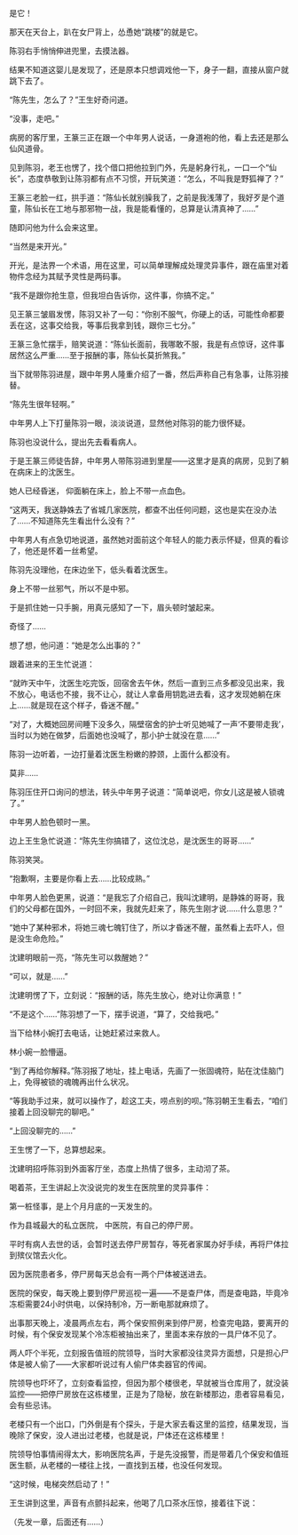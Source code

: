 是它！

那天在天台上，趴在女尸背上，怂恿她“跳楼”的就是它。

陈羽右手悄悄伸进兜里，去摸法器。

结果不知道这婴儿是发现了，还是原本只想调戏他一下，身子一翻，直接从窗户就跳下去了。

“陈先生，怎么了？”王生好奇问道。

“没事，走吧。”

病房的客厅里，王篆三正在跟一个中年男人说话，一身道袍的他，看上去还是那么仙风道骨。

见到陈羽，老王也愣了，找个借口把他拉到门外，先是躬身行礼，一口一个“仙长”，态度恭敬到让陈羽都有点不习惯，开玩笑道：“怎么，不叫我是野狐禅了？”

王篆三老脸一红，拱手道：“陈仙长就别臊我了，之前是我浅薄了，我好歹是个道童，陈仙长在工地与那邪物一战，我是能看懂的，总算是认清真神了……”

随即问他为什么会来这里。

“当然是来开光。”

开光，是法界一个术语，用在这里，可以简单理解成处理灵异事件，跟在庙里对着物件念经为其赋予灵性是两码事。

“我不是跟你抢生意，但我坦白告诉你，这件事，你搞不定。”

见王篆三皱眉发愣，陈羽又补了一句：“你别不服气，你硬上的话，可能性命都要丢在这，这事交给我，等事后我拿到钱，跟你三七分。”

王篆三急忙摆手，赔笑说道：“陈仙长面前，我哪敢不服，我是有点惊讶，这件事居然这么严重……至于报酬的事，陈仙长莫折煞我。”

当下就带陈羽进屋，跟中年男人隆重介绍了一番，然后声称自己有急事，让陈羽接替。

“陈先生很年轻啊。”

中年男人上下打量陈羽一眼，淡淡说道，显然他对陈羽的能力很怀疑。

陈羽也没说什么，提出先去看看病人。

于是王篆三师徒告辞，中年男人带陈羽进到里屋——这里才是真的病房，见到了躺在病床上的沈医生。

她人已经昏迷， 仰面躺在床上，脸上不带一点血色。

“这两天，我送静姝去了省城几家医院，都查不出任何问题，这也是实在没办法了……不知道陈先生看出什么没有？”

中年男人有点急切地说道，虽然她对面前这个年轻人的能力表示怀疑，但真的看诊了，他还是怀着一丝希望。

陈羽先没理他，在床边坐下，低头看着沈医生。

身上不带一丝邪气，所以不是中邪。

于是抓住她一只手腕，用真元感知了一下，眉头顿时皱起来。

奇怪了……

想了想，他问道：“她是怎么出事的？”

跟着进来的王生忙说道：

“就昨天中午，沈医生吃完饭，回宿舍去午休，然后一直到三点多都没见出来，我不放心，电话也不接，我不让心，就让人拿备用钥匙进去看，这才发现她躺在床上……就是现在这个样子，昏迷不醒。”

“对了，大概她回房间睡下没多久，隔壁宿舍的护士听见她喊了一声‘不要带走我’，当时以为她在做梦，后面她也没喊了，那小护士就没在意……”

陈羽一边听着，一边打量着沈医生粉嫩的脖颈，上面什么都没有。

莫非……

陈羽压住开口询问的想法，转头中年男子说道：“简单说吧，你女儿这是被人锁魂了。”

中年男人脸色顿时一黑。

边上王生急忙说道：“陈先生你搞错了，这位沈总，是沈医生的哥哥……”

陈羽笑哭。

“抱歉啊，主要是你看上去……比较成熟。”

中年男人脸色更黑，说道：“是我忘了介绍自己，我叫沈建明，是静姝的哥哥，我们的父母都在国外，一时回不来，我就先赶来了，陈先生刚才说……什么意思？”

“她中了某种邪术，将她三魂七魄钉住了，所以才昏迷不醒，虽然看上去吓人，但是没生命危险。”

沈建明眼前一亮，“陈先生可以救醒她？”

“可以，就是……”

沈建明愣了下，立刻说：“报酬的话，陈先生放心，绝对让你满意！”

“不是这个……”陈羽想了一下，摆手说道，“算了，交给我吧。”

当下给林小婉打去电话，让她赶紧过来救人。

林小婉一脸懵逼。

“到了再给你解释。”陈羽报了地址，挂上电话，先画了一张固魂符，贴在沈佳脑门上，免得被锁的魂魄再出什么状况。

“等我助手过来，就可以操作了，趁这工夫，唠点别的呗。”陈羽朝王生看去，“咱们接着上回没聊完的聊吧。”

“上回没聊完的……”

王生愣了一下，总算想起来。

沈建明招呼陈羽到外面客厅坐，态度上热情了很多，主动沏了茶。

喝着茶，王生讲起上次没说完的发生在医院里的灵异事件：

第一桩怪事，是上个月月底的一天发生的。

作为县城最大的私立医院， 中医院，有自己的停尸房。

平时有病人去世的话，会暂时送去停尸房暂存，等死者家属办好手续，再将尸体拉到殡仪馆去火化。

因为医院患者多，停尸房每天总会有一两个尸体被送进去。

医院的保安，每天晚上要到停尸房巡视一遍——不是查尸体，而是查电路，毕竟冷冻柜需要24小时供电，以保持制冷，万一断电那就麻烦了。

出事那天晚上，凌晨两点左右，两个保安照例来到停尸房，检查完电路，要离开的时候，有个保安发现某个冷冻柜被抽出来了，里面本来存放的一具尸体不见了。

两人吓个半死，立刻报告值班的院领导，当时大家都没往灵异方面想，只是担心尸体是被人偷了——大家都听说过有人偷尸体卖器官的传闻。

院领导也吓坏了，立刻查看监控，但因为那个楼很老，早就被当仓库用了，就没装监控——把停尸房放在这栋楼里，正是为了隐秘，放在新楼那边，患者容易看见，会有些忌讳。

老楼只有一个出口，门外倒是有个探头，于是大家去看这里的监控，结果发现，当晚除了保安，没人进出过老楼，也就是说，尸体还在这栋楼里！

院领导怕事情闹得太大，影响医院名声，于是先没报警，而是带着几个保安和值班医生额，从老楼的一楼往上找，一直找到五楼，也没任何发现。

“这时候，电梯突然启动了！”

王生讲到这里，声音有点颤抖起来，他喝了几口茶水压惊，接着往下说：

（先发一章，后面还有……）
